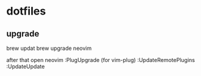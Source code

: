 # dotfiles

## upgrade
  brew updat
  brew upgrade neovim
 
after that open neovim
:PlugUpgrade (for vim-plug)
:UpdateRemotePlugins
:UpdateUpdate
